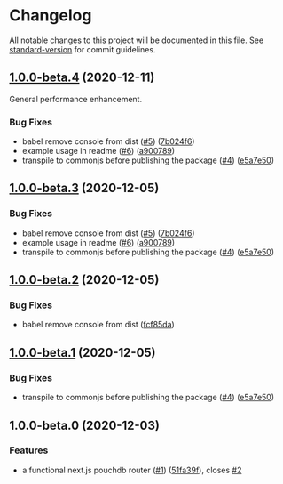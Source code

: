 # Changelog

All notable changes to this project will be documented in this file. See [standard-version](https://github.com/conventional-changelog/standard-version) for commit guidelines.

## [1.0.0-beta.4](https://github.com/jpbourgeon/pouchdb-nextjs-router/compare/v1.0.0-beta.0...v1.0.0-beta.4) (2020-12-11)

General performance enhancement.

### Bug Fixes

- babel remove console from dist ([#5](https://github.com/jpbourgeon/pouchdb-nextjs-router/issues/5)) ([7b024f6](https://github.com/jpbourgeon/pouchdb-nextjs-router/commit/7b024f604b72852a3e4d9ee11451c936239eb886))
- example usage in readme ([#6](https://github.com/jpbourgeon/pouchdb-nextjs-router/issues/6)) ([a900789](https://github.com/jpbourgeon/pouchdb-nextjs-router/commit/a900789a80441c9e6d8fbab28df80735ec8d7196))
- transpile to commonjs before publishing the package ([#4](https://github.com/jpbourgeon/pouchdb-nextjs-router/issues/4)) ([e5a7e50](https://github.com/jpbourgeon/pouchdb-nextjs-router/commit/e5a7e50dac7ed81a75b853051f900b3f238cad06))

## [1.0.0-beta.3](https://github.com/jpbourgeon/pouchdb-nextjs-router/compare/v1.0.0-beta.0...v1.0.0-beta.3) (2020-12-05)

### Bug Fixes

- babel remove console from dist ([#5](https://github.com/jpbourgeon/pouchdb-nextjs-router/issues/5)) ([7b024f6](https://github.com/jpbourgeon/pouchdb-nextjs-router/commit/7b024f604b72852a3e4d9ee11451c936239eb886))
- example usage in readme ([#6](https://github.com/jpbourgeon/pouchdb-nextjs-router/issues/6)) ([a900789](https://github.com/jpbourgeon/pouchdb-nextjs-router/commit/a900789a80441c9e6d8fbab28df80735ec8d7196))
- transpile to commonjs before publishing the package ([#4](https://github.com/jpbourgeon/pouchdb-nextjs-router/issues/4)) ([e5a7e50](https://github.com/jpbourgeon/pouchdb-nextjs-router/commit/e5a7e50dac7ed81a75b853051f900b3f238cad06))

## [1.0.0-beta.2](https://github.com/jpbourgeon/pouchdb-nextjs-router/compare/v1.0.0-beta.0...v1.0.0-beta.2) (2020-12-05)

### Bug Fixes

- babel remove console from dist ([fcf85da](https://github.com/jpbourgeon/pouchdb-nextjs-router/commit/fcf85da70409a1c73de3d069c137099174419a9e))

## [1.0.0-beta.1](https://github.com/jpbourgeon/pouchdb-nextjs-router/compare/v1.0.0-beta.0...v1.0.0-beta.1) (2020-12-05)

### Bug Fixes

- transpile to commonjs before publishing the package ([#4](https://github.com/jpbourgeon/pouchdb-nextjs-router/issues/4)) ([e5a7e50](https://github.com/jpbourgeon/pouchdb-nextjs-router/commit/e5a7e50dac7ed81a75b853051f900b3f238cad06))

## 1.0.0-beta.0 (2020-12-03)

### Features

- a functional next.js pouchdb router ([#1](https://github.com/jpbourgeon/pouchdb-nextjs-router/issues/1)) ([51fa39f](https://github.com/jpbourgeon/pouchdb-nextjs-router/commit/51fa39f763200d238b8cfb30b1ac18ed9caaf410)), closes [#2](https://github.com/jpbourgeon/pouchdb-nextjs-router/issues/2)
